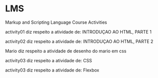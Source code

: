 # LMS
Markup and Scripting Language Course Activities

activity01 diz respeito a atividade de: INTRODUÇAO AO HTML, PARTE 1

activity02 diz respeito a atividade de: INTRODUÇAO AO HTML, PARTE 2

Mario diz respeito a atividade de desenho do mario em css

activity03 diz respeito a atividade de: CSS 

activity03 diz respeito a atividade de: Flexbox